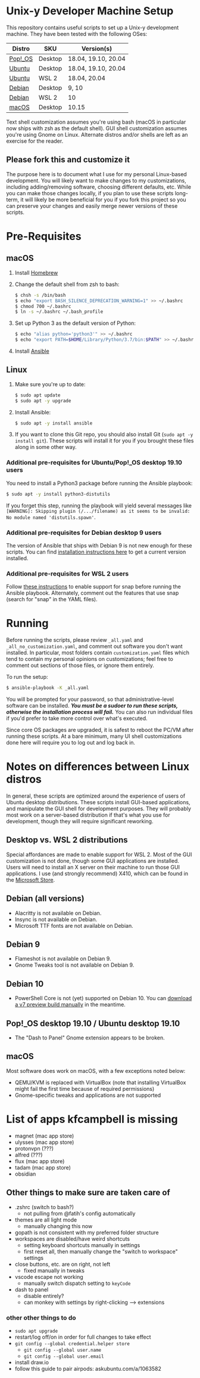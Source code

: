 # Unix-y Developer Machine Setup

This repository contains useful scripts to set up a Unix-y development machine. They have been tested with the following OSes:

| Distro                                                          | SKU     | Version(s)          |
| --------------------------------------------------------------- | ------- | ------------------- |
| [Pop!_OS](https://system76.com/pop)                             | Desktop | 18.04, 19.10, 20.04 |
| [Ubuntu](https://www.ubuntu.com/download/desktop)               | Desktop | 18.04, 19.10, 20.04 |
| [Ubuntu](https://www.microsoft.com/en-us/p/ubuntu/9nblggh4msv6) | WSL 2   | 18.04, 20.04        |
| [Debian](https://www.debian.org/distrib/netinst)                | Desktop | 9, 10               |
| [Debian](https://www.microsoft.com/en-us/p/debian/9msvkqc78pk6) | WSL 2   | 10                  |
| [macOS](https://www.apple.com/macos/)                           | Desktop | 10.15               |

Text shell customization assumes you're using bash (macOS in particular now ships with zsh as the default shell). GUI shell customization assumes you're using Gnome on Linux. Alternate distros and/or shells are left as an exercise for the reader.

## Please fork this and customize it

The purpose here is to document what I use for my personal Linux-based development. You will likely want to make changes to my customizations, including adding/removing software, choosing different defaults, etc. While you can make those changes locally, if you plan to use these scripts long-term, it will likely be more beneficial for you if you fork this project so you can preserve your changes and easily merge newer versions of these scripts.

# Pre-Requisites

## macOS

1. Install [Homebrew](https://docs.brew.sh/Installation)

2. Change the default shell from zsh to bash:

   ```bash
   $ chsh -s /bin/bash
   $ echo "export BASH_SILENCE_DEPRECATION_WARNING=1" >> ~/.bashrc
   $ chmod 700 ~/.bashrc
   $ ln -s ~/.bashrc ~/.bash_profile
   ```

3. Set up Python 3 as the default version of Python:

   ```bash
   $ echo "alias python='python3'" >> ~/.bashrc
   $ echo "export PATH=$HOME/Library/Python/3.7/bin:$PATH" >> ~/.bashrc
   ```

4. Install [Ansible](https://docs.ansible.com/ansible/latest/installation_guide/intro_installation.html#installing-ansible-on-macos)

## Linux

1. Make sure you're up to date:

   ```bash
   $ sudo apt update
   $ sudo apt -y upgrade
   ```

2. Install Ansible:

   ```bash
   $ sudo apt -y install ansible
   ```

3. If you want to clone this Git repo, you should also install Git (`sudo apt -y install git`). These scripts will install it for you if you brought these files along in some other way.

### Additional pre-requisites for Ubuntu/Pop!_OS desktop 19.10 users

You need to install a Python3 package before running the Ansible playbook:

```bash
$ sudo apt -y install python3-distutils
```

If you forget this step, running the playbook will yield several messages like `[WARNING]: Skipping plugin (/.../filename) as it seems to be invalid: No module named 'distutils.spawn'`.

### Additional pre-requisites for Debian desktop 9 users

The version of Ansible that ships with Debian 9 is not new enough for these scripts. You can find [installation instructions here](https://docs.ansible.com/ansible/latest/installation_guide/intro_installation.html#installing-ansible-on-debian) to get a current version installed.

### Additional pre-requisites for WSL 2 users

Follow [these instructions](https://forum.snapcraft.io/t/running-snaps-on-wsl2-insiders-only-for-now/13033/1) to enable support for snap before running the Ansible playbook. Alternately, comment out the features that use snap (search for "snap" in the YAML files).

# Running

Before running the scripts, please review `_all.yaml` and `_all_no_customization.yaml`, and comment out software you don't want installed. In particular, most folders contain `customization.yaml` files which tend to contain my personal opinions on customizations; feel free to comment out sections of those files, or ignore them entirely.

To run the setup:

```bash
$ ansible-playbook -K _all.yaml
```

You will be prompted for your password, so that administrative-level software can be installed. _**You must be a sudoer to run these scripts, otherwise the installation process will fail.**_ You can also run individual files if you'd prefer to take more control over what's executed.

Since core OS packages are upgraded, it is safest to reboot the PC/VM after running these scripts. At a bare minimum, many UI shell customizations done here will require you to log out and log back in.

# Notes on differences between Linux distros

In general, these scripts are optimized around the experience of users of Ubuntu desktop distributions. These scripts install GUI-based applications, and manipulate the GUI shell for development purposes. They will probably most work on a server-based distribution if that's what you use for development, though they will require significant reworking.

## Desktop vs. WSL 2 distributions

Special affordances are made to enable support for WSL 2. Most of the GUI customization is not done, though some GUI applications are installed. Users will need to install an X server on their machine to run those GUI applications. I use (and strongly recommend) X410, which can be found in the [Microsoft Store](https://www.microsoft.com/en-us/p/x410/9nlp712zmn9q?activetab=pivot:overviewtab).

## Debian (all versions)

* Alacritty is not available on Debian.
* Insync is not available on Debian.
* Microsoft TTF fonts are not available on Debian.

## Debian 9

* Flameshot is not available on Debian 9.
* Gnome Tweaks tool is not available on Debian 9.

## Debian 10

* PowerShell Core is not (yet) supported on Debian 10. You can [download a v7 preview build manually](https://github.com/powershell/powershell#get-powershell) in the meantime.

## Pop!_OS desktop 19.10 / Ubuntu desktop 19.10

* The "Dash to Panel" Gnome extension appears to be broken.

## macOS

Most software does work on macOS, with a few exceptions noted below:

* QEMU/KVM is replaced with VirtualBox (note that installing VirtualBox might fail the first time because of required permissions)
* Gnome-specific tweaks and applications are not supported

# List of apps kfcampbell is missing

- magnet (mac app store)
- ulysses (mac app store)
- protonvpn (???)
- alfred (???)
- flux (mac app store)
- tadam (mac app store)
- obsidian


## Other things to make sure are taken care of

- .zshrc (switch to bash?)
  	- not pulling from @fatih's config automatically
- themes are all light mode
  - manually changing this now
- gopath is not consistent with my preferred folder structure
- workspaces are disabled/have weird shortcuts
  - setting keyboard shortcuts manually in settings
  - first reset all, then manually change the "switch to workspace" settings
- close buttons, etc. are on right, not left
  - fixed manually in tweaks
- vscode escape not working
  - manually switch dispatch setting to `keyCode`
- dash to panel
  - disable entirely?
  - can monkey with settings by right-clicking --> extensions

### other other things to do

- `sudo apt upgrade`
- restart/log off/on in order for full changes to take effect
- `git config --global credential.helper store`
 	- `git config --global user.name`
 	- `git config --global user.email`
- install draw.io
- follow this guide to pair airpods: askubuntu.com/a/1063582 
